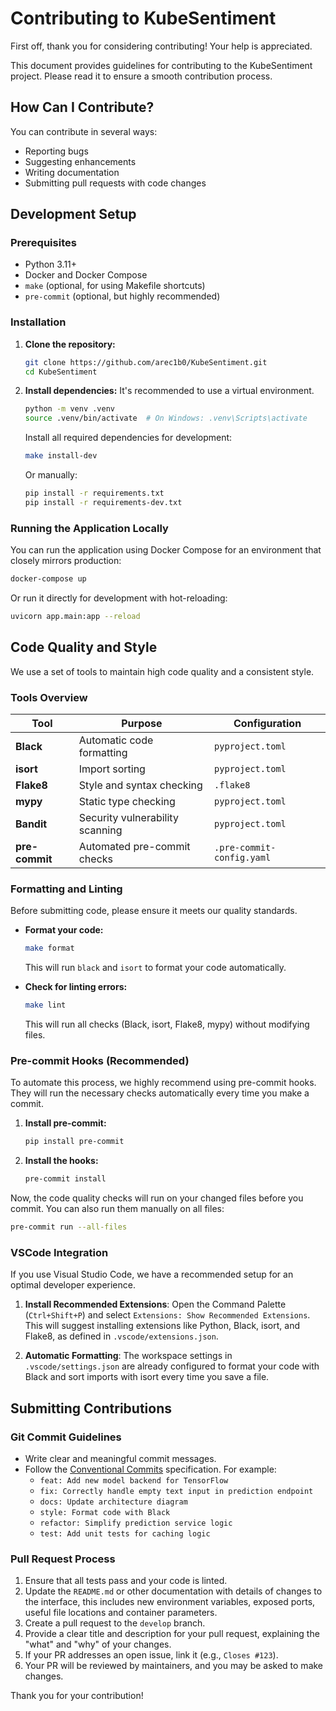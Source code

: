 # Contributing to KubeSentiment

First off, thank you for considering contributing! Your help is appreciated.

This document provides guidelines for contributing to the KubeSentiment project. Please read it to ensure a smooth contribution process.

## How Can I Contribute?

You can contribute in several ways:

- Reporting bugs
- Suggesting enhancements
- Writing documentation
- Submitting pull requests with code changes

## Development Setup

### Prerequisites

- Python 3.11+
- Docker and Docker Compose
- `make` (optional, for using Makefile shortcuts)
- `pre-commit` (optional, but highly recommended)

### Installation

1.  **Clone the repository:**
    ```bash
    git clone https://github.com/arec1b0/KubeSentiment.git
    cd KubeSentiment
    ```

2.  **Install dependencies:**
    It's recommended to use a virtual environment.
    ```bash
    python -m venv .venv
    source .venv/bin/activate  # On Windows: .venv\Scripts\activate
    ```

    Install all required dependencies for development:
    ```bash
    make install-dev
    ```
    Or manually:
    ```bash
    pip install -r requirements.txt
    pip install -r requirements-dev.txt
    ```

### Running the Application Locally

You can run the application using Docker Compose for an environment that closely mirrors production:
```bash
docker-compose up
```
Or run it directly for development with hot-reloading:
```bash
uvicorn app.main:app --reload
```

## Code Quality and Style

We use a set of tools to maintain high code quality and a consistent style.

### Tools Overview

| Tool         | Purpose                       | Configuration             |
|--------------|-------------------------------|---------------------------|
| **Black**    | Automatic code formatting     | `pyproject.toml`          |
| **isort**    | Import sorting                | `pyproject.toml`          |
| **Flake8**   | Style and syntax checking     | `.flake8`                 |
| **mypy**     | Static type checking          | `pyproject.toml`          |
| **Bandit**   | Security vulnerability scanning | `pyproject.toml`          |
| **pre-commit**| Automated pre-commit checks   | `.pre-commit-config.yaml` |

### Formatting and Linting

Before submitting code, please ensure it meets our quality standards.

- **Format your code:**
  ```bash
  make format
  ```
  This will run `black` and `isort` to format your code automatically.

- **Check for linting errors:**
  ```bash
  make lint
  ```
  This will run all checks (Black, isort, Flake8, mypy) without modifying files.

### Pre-commit Hooks (Recommended)

To automate this process, we highly recommend using pre-commit hooks. They will run the necessary checks automatically every time you make a commit.

1.  **Install pre-commit:**
    ```bash
    pip install pre-commit
    ```

2.  **Install the hooks:**
    ```bash
    pre-commit install
    ```

Now, the code quality checks will run on your changed files before you commit. You can also run them manually on all files:
```bash
pre-commit run --all-files
```

### VSCode Integration

If you use Visual Studio Code, we have a recommended setup for an optimal developer experience.

1.  **Install Recommended Extensions**: Open the Command Palette (`Ctrl+Shift+P`) and select `Extensions: Show Recommended Extensions`. This will suggest installing extensions like Python, Black, isort, and Flake8, as defined in `.vscode/extensions.json`.

2.  **Automatic Formatting**: The workspace settings in `.vscode/settings.json` are already configured to format your code with Black and sort imports with isort every time you save a file.

## Submitting Contributions

### Git Commit Guidelines

- Write clear and meaningful commit messages.
- Follow the [Conventional Commits](https://www.conventionalcommits.org/) specification. For example:
    - `feat: Add new model backend for TensorFlow`
    - `fix: Correctly handle empty text input in prediction endpoint`
    - `docs: Update architecture diagram`
    - `style: Format code with Black`
    - `refactor: Simplify prediction service logic`
    - `test: Add unit tests for caching logic`

### Pull Request Process

1.  Ensure that all tests pass and your code is linted.
2.  Update the `README.md` or other documentation with details of changes to the interface, this includes new environment variables, exposed ports, useful file locations and container parameters.
3.  Create a pull request to the `develop` branch.
4.  Provide a clear title and description for your pull request, explaining the "what" and "why" of your changes.
5.  If your PR addresses an open issue, link it (e.g., `Closes #123`).
6.  Your PR will be reviewed by maintainers, and you may be asked to make changes.

Thank you for your contribution!
